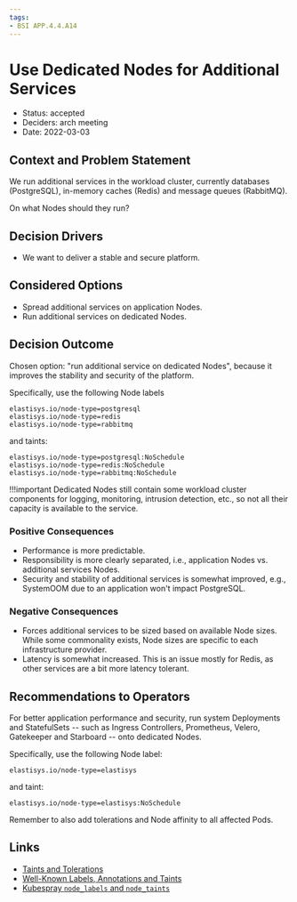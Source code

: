 ```yaml
---
tags:
- BSI APP.4.4.A14
---
```

# Use Dedicated Nodes for Additional Services

* Status: accepted
* Deciders: arch meeting
* Date: 2022-03-03

## Context and Problem Statement

We run additional services in the workload cluster, currently databases (PostgreSQL), in-memory caches (Redis) and message queues (RabbitMQ).

On what Nodes should they run?

## Decision Drivers

* We want to deliver a stable and secure platform.

## Considered Options

* Spread additional services on application Nodes.
* Run additional services on dedicated Nodes.

## Decision Outcome

Chosen option: "run additional service on dedicated Nodes", because it improves the stability and security of the platform.

Specifically, use the following Node labels

```
elastisys.io/node-type=postgresql
elastisys.io/node-type=redis
elastisys.io/node-type=rabbitmq
```

and taints:

```
elastisys.io/node-type=postgresql:NoSchedule
elastisys.io/node-type=redis:NoSchedule
elastisys.io/node-type=rabbitmq:NoSchedule
```

!!!important
    Dedicated Nodes still contain some workload cluster components for logging, monitoring, intrusion detection, etc., so not all their capacity is available to the service.

### Positive Consequences

* Performance is more predictable.
* Responsibility is more clearly separated, i.e., application Nodes vs. additional services Nodes.
* Security and stability of additional services is somewhat improved, e.g., SystemOOM due to an application won't impact PostgreSQL.

### Negative Consequences

* Forces additional services to be sized based on available Node sizes. While some commonality exists, Node sizes are specific to each infrastructure provider.
* Latency is somewhat increased. This is an issue mostly for Redis, as other services are a bit more latency tolerant.

## Recommendations to Operators

For better application performance and security, run system Deployments and StatefulSets -- such as Ingress Controllers, Prometheus, Velero, Gatekeeper and Starboard -- onto dedicated Nodes.

Specifically, use the following Node label:

```
elastisys.io/node-type=elastisys
```

and taint:

```
elastisys.io/node-type=elastisys:NoSchedule
```

Remember to also add tolerations and Node affinity to all affected Pods.

## Links

* [Taints and Tolerations](https://kubernetes.io/docs/concepts/scheduling-eviction/taint-and-toleration/)
* [Well-Known Labels, Annotations and Taints](https://kubernetes.io/docs/reference/labels-annotations-taints/)
* [Kubespray `node_labels` and `node_taints`](https://github.com/kubernetes-sigs/kubespray/blob/master/docs/vars.md#other-service-variables)
